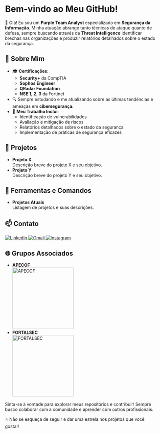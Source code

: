 <h1>Bem-vindo ao Meu GitHub!</h1>

<p>👋 Olá! Eu sou um <strong>Purple Team Analyst</strong> especializado em <strong>Segurança da Informação</strong>. Minha atuação abrange tanto técnicas de ataque quanto de defesa, sempre buscando através da <strong>Threat Intelligence</strong> identificar brechas nas organizações e produzir relatórios detalhados sobre o estado da segurança.</p>

<h2>🌟 Sobre Mim</h2>

<ul>
  <li>🎓 <strong>Certificações</strong>:
    <ul>
      <li><strong>Security+</strong> da CompTIA</li>
      <li><strong>Sophos Engineer</strong></li>
      <li><strong>QRadar Foundation</strong></li>
      <li><strong>NSE 1, 2, 3</strong> da Fortinet</li>
    </ul>
  </li>
  <li>🔍 Sempre estudando e me atualizando sobre as últimas tendências e ameaças em <strong>cibersegurança</strong>.</li>
  <li>💼 <strong>Meu Trabalho Inclui</strong>:
    <ul>
      <li>Identificação de vulnerabilidades</li>
      <li>Avaliação e mitigação de riscos</li>
      <li>Relatórios detalhados sobre o estado da segurança</li>
      <li>Implementação de práticas de segurança eficazes</li>
    </ul>
  </li>
</ul>

<h2>🚀 Projetos</h2>

<ul>
  <li><strong>Projeto X</strong> <br> Descrição breve do projeto X e seu objetivo.</li>
  <li><strong>Projeto Y</strong> <br> Descrição breve do projeto Y e seu objetivo.</li>
</ul>

<h2>🔧 Ferramentas e Comandos</h2>

<ul>
  <li><strong>Projetos Atuais</strong> <br> Listagem de projetos e suas descrições.</li>
</ul>

<h2>📫 Contato</h2>

<div>
  <a href="https://www.linkedin.com/in/seu-usuario/" target="_blank">
    <img src="https://img.shields.io/badge/-LinkedIn-%230077B5?style=for-the-badge&logo=linkedin&logoColor=white" alt="LinkedIn" />
  </a>
  <a href="mailto:seuemail@exemplo.com">
    <img src="https://img.shields.io/badge/-Gmail-%23333?style=for-the-badge&logo=gmail&logoColor=white" alt="Gmail" />
  </a>
  <a href="https://www.instagram.com/analistagabriel.exe/" target="_blank">
    <img src="https://img.shields.io/badge/-Instagram-%23E4405F?style=for-the-badge&logo=instagram&logoColor=white" alt="Instagram" />
  </a>
</div>

<h2>🌐 Grupos Associados</h2>

<ul>
  <li><strong>APECOF</strong> <br> <img src="https://apecof.org.br/images/APECOF/APECOF_JPG.jpeg" alt="APECOF" width="200" /></li>
  <li><strong>FORTALSEC</strong> <br> <img src="https://media.licdn.com/dms/image/D4D0BAQE7T1lh7KL4LA/company-logo_200_200/0/1706533102362/fortalsec_logo?e=1730332800&v=beta&t=sr9fRz9IHsoRYZcZ3meVsI1n69hCou6BVc1Mwrdcsck" alt="FORTALSEC" width="200" /></li>
</ul>

<p>Sinta-se à vontade para explorar meus repositórios e contribuir! Sempre busco colaborar com a comunidade e aprender com outros profissionais.</p>

<p>⭐️ Não se esqueça de seguir e dar uma estrela nos projetos que você gostar!</p>
